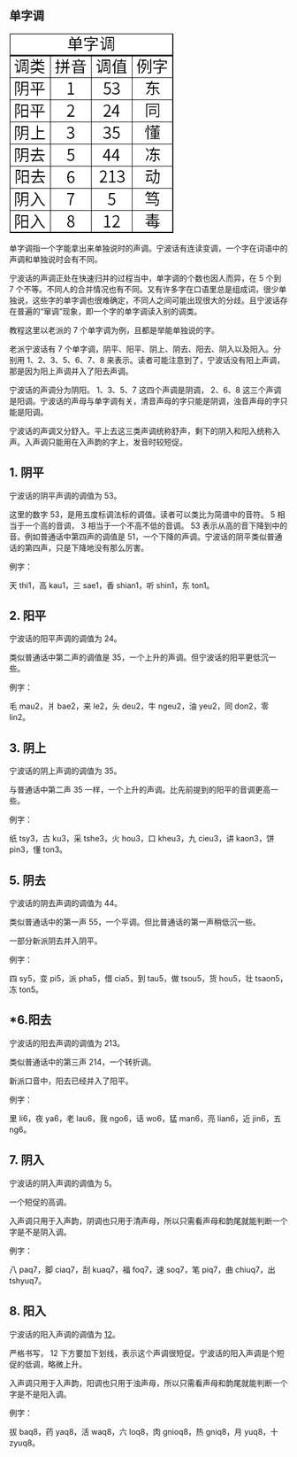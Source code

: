 ## 单字调

![单字调](单字调.png)

单字调指一个字能拿出来单独说时的声调。宁波话有连读变调，一个字在词语中的声调和单独说时会有不同。

宁波话的声调正处在快速归并的过程当中，单字调的个数也因人而异，在 5 个到 7 个不等。不同人的合并情况也有不同。又有许多字在口语里总是组成词，很少单独说，这些字的单字调也很难确定，不同人之间可能出现很大的分歧。且宁波话存在普遍的“窜调”现象，即一个字的单字调读入别的调类。

教程这里以老派的 7 个单字调为例，且都是举能单独说的字。

老派宁波话有 7 个单字调，阴平、阳平、阴上、阴去、阳去、阴入以及阳入。分别用 1、2、3、5、6、7、8 来表示。读者可能注意到了，宁波话没有阳上声调，那是因为阳上声调并入了阳去声调。

宁波话的声调分为阴阳。 1、3、5、7 这四个声调是阴调， 2、6、8 这三个声调是阳调。宁波话的声母与单字调有关，清音声母的字只能是阴调，浊音声母的字只能是阳调。

宁波话的声调又分舒入。平上去这三类声调统称舒声，剩下的阴入和阳入统称入声。入声调只能用在入声韵的字上，发音时较短促。

## 1. 阴平

宁波话的阴平声调的调值为 53。

这里的数字 53，是用五度标调法标的调值。读者可以类比为简谱中的音符。 5 相当于一个高的音调， 3 相当于一个不高不低的音调。 53 表示从高的音下降到中的音。例如普通话中第四声的调值是 51，一个下降的声调。宁波话的阴平类似普通话的第四声，只是下降地没有那么厉害。

例字：

天 thi1，高 kau1，三 sae1，香 shian1，听 shin1，东 ton1。

## 2. 阳平

宁波话的阳平声调的调值为 24。

类似普通话中第二声的调值是 35，一个上升的声调。但宁波话的阳平更低沉一些。

例字：

毛 mau2，爿 bae2，来 le2，头 deu2，牛 ngeu2，油 yeu2，同 don2，零 lin2。

## 3. 阴上

宁波话的阴上声调的调值为 35。

与普通话中第二声 35 一样，一个上升的声调。比先前提到的阳平的音调更高一些。

例字：

纸 tsy3，古 ku3，采 tshe3，火 hou3，口 kheu3，九 cieu3，讲 kaon3，饼 pin3，懂 ton3。

## 5. 阴去

宁波话的阴去声调的调值为 44。

类似普通话中的第一声 55，一个平调。但比普通话的第一声稍低沉一些。

一部分新派阴去并入阴平。

例字：

四 sy5，变 pi5，派 pha5，借 cia5，到 tau5，做 tsou5，货 hou5，壮 tsaon5，冻 ton5。

## \*6.阳去

宁波话的阳去声调的调值为 213。

类似普通话中的第三声 214，一个转折调。

新派口音中，阳去已经并入了阳平。

例字：

里 li6，夜 ya6，老 lau6，我 ngo6，话 wo6，猛 man6，亮 lian6，近 jin6，五 ng6。

## 7. 阴入

宁波话的阴入声调的调值为 5。

一个短促的高调。

入声调只用于入声韵，阴调也只用于清声母，所以只需看声母和韵尾就能判断一个字是不是阴入调。

例字：

八 paq7，脚 ciaq7，刮 kuaq7，福 foq7，速 soq7，笔 piq7，曲 chiuq7，出 tshyuq7。

## 8. 阳入

宁波话的阳入声调的调值为 <u>12</u>。

严格书写， 12 下方要加下划线，表示这个声调很短促。宁波话的阳入声调是个短促的低调，略微上升。

入声调只用于入声韵，阳调也只用于浊声母，所以只需看声母和韵尾就能判断一个字是不是阳入调。

例字：

拔 baq8，药 yaq8，活 waq8，六 loq8，肉 gnioq8，热 gniq8，月 yuq8，十 zyuq8。